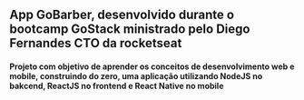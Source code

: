 ## App GoBarber, desenvolvido durante o bootcamp GoStack ministrado pelo Diego Fernandes CTO da rocketseat

#### Projeto com objetivo de aprender os conceitos de desenvolvimento web e mobile, construindo do zero, uma aplicação utilizando NodeJS no bakcend, ReactJS no frontend e React Native no mobile
